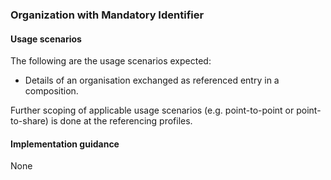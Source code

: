 ### Organization with Mandatory Identifier

#### Usage scenarios
The following are the usage scenarios expected:

* Details of an organisation  exchanged as referenced entry in a composition.

Further scoping of applicable usage scenarios (e.g. point-to-point or point-to-share) is done at the referencing profiles. 


#### Implementation guidance
None


